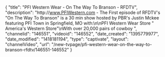 {
    "title": "PFI Western Wear - On The Way To Branson - RFDTV",
    "description": "http:\/\/www.PFIWestern.com - The First episode of RFDTV's \"On The Way To Branson\" is a 30 min show hosted by PBR's Justin Mckee featuring PFI Town in Springfield, MO with:\n\nPFI Western Wear Store \" America's Western Store\"\nWith over 20,000 pairs of cowboy ",
    "channelid": "146551",
    "videoid": "146552",
    "date_created": "1395779977",
    "date_modified": "1418181194",
    "type": "captivate",
    "layout": "channelVideo",
    "url": "\/new-tvpage\/pfi-western-wear-on-the-way-to-branson-rfdtv\/146551-146552"
}